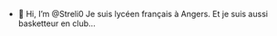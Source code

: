 - 👋 Hi, I’m @Streli0
Je suis lycéen français à Angers.
Et je suis aussi basketteur en club...
<!---
Streli0/Streli0 is a ✨ special ✨ repository because its `README.md` (this file) appears on your GitHub profile.
You can click the Preview link to take a look at your changes.
--->
